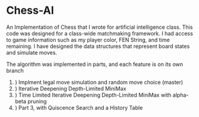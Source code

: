 # Chess-AI
An Implementation of Chess that I wrote for artificial intelligence class.
This code was designed for a class-wide matchmaking framework. I had access to game information such as my player color, FEN String, and time remaining. I have designed the data structures that represent board states and simulate moves.

The algorithm was implemented in parts, and each feature is on its own branch
1. ) Implment legal move simulation and random move choice (master)
2. ) Iterative Deepening Depth-Limited MiniMax
3. ) Time Limited Iterative Deepening Depth-Limited MiniMax with alpha-beta pruning
4. ) Part 3, with Quiscence Search and a History Table
